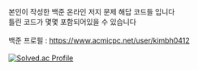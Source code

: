 본인이 작성한 백준 온라인 저지 문제 해답 코드들 입니다\
틀린 코드가 몇몇 포함되어있을 수 있습니다\
\
백준 프로필 : https://www.acmicpc.net/user/kimbh0412 \
\
[![Solved.ac Profile](http://mazassumnida.wtf/api/v2/generate_badge?boj=kimbh0412)](solved.ac/profile/kimbh0412)
